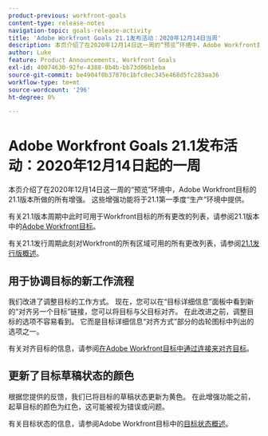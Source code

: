 ```yaml
---
product-previous: workfront-goals
content-type: release-notes
navigation-topic: goals-release-activity
title: 'Adobe Workfront Goals 21.1发布活动：2020年12月14日当周'
description: 本页介绍了在2020年12月14日这一周的“预览”环境中，Adobe Workfront目标的21.1版本所做的所有增强。 这些增强功能将于21.1第一季度“生产”环境中提供。
author: Luke
feature: Product Announcements, Workfront Goals
exl-id: 40074630-92fe-4388-8b4b-bb73d06b1eba
source-git-commit: be4904f0b37870c1bfc8ec345e468d5fc283aa36
workflow-type: tm+mt
source-wordcount: '296'
ht-degree: 0%

---
```


# Adobe Workfront Goals 21.1发布活动：2020年12月14日起的一周

本页介绍了在2020年12月14日这一周的“预览”环境中，Adobe Workfront目标的21.1版本所做的所有增强。 这些增强功能将于21.1第一季度“生产”环境中提供。

有关21.1版本周期中此时可用于Workfront目标的所有更改的列表，请参阅21.1版本中的[Adobe Workfront目标](../../../../product-announcements/product-releases/goals-release-activity/goals-release-21-1.md)。

有关21.1发行周期此刻对Workfront的所有区域可用的所有更改列表，请参阅[21.1发行版概述](../../../../product-announcements/product-releases/21.1-release-activity/21-1-release-overview.md)。

## 用于协调目标的新工作流程

我们改进了调整目标的工作方式。 现在，您可以在“目标详细信息”面板中看到新的“对齐另一个目标”链接，您可以将目标与父目标对齐。 在此改进之前，调整目标的选项不容易看到。 它而是目标详细信息“对齐方式”部分的齿轮图标中列出的选项之一。

有关对齐目标的信息，请参阅[在Adobe Workfront目标中通过连接来对齐目标](../../../../workfront-goals/goal-alignment/align-goals-by-connecting-them.md)。

## 更新了目标草稿状态的颜色

根据您提供的反馈，我们已将目标的草稿状态更新为黄色。 在此增强功能之前，起草目标的颜色为红色，这可能被视为错误或问题。

有关目标状态的信息，请参阅Adobe Workfront目标中的[目标状态概述](../../../../workfront-goals/goal-management/goal-status-overview.md)。
